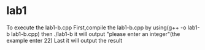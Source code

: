 # lab1

To execute the lab1-b.cpp
 First,compile the lab1-b.cpp by using(g++ -o lab1-b lab1-b.cpp)
 then ./lab1-b
 it will output "please enter an integer"(the example enter 22)
 Last it will output the result

